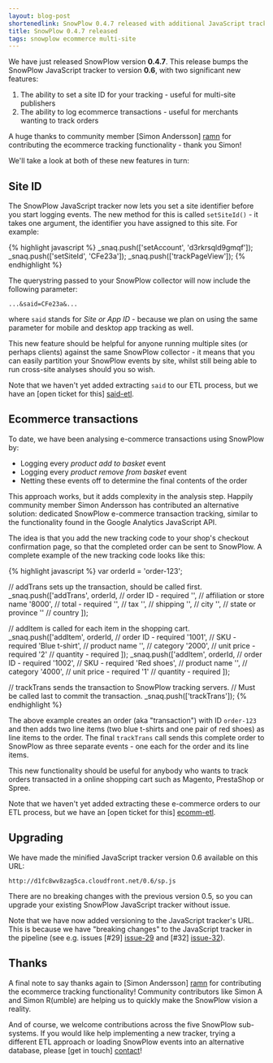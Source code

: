 ```yaml
---
layout: blog-post
shortenedlink: SnowPlow 0.4.7 released with additional JavaScript tracking options
title: SnowPlow 0.4.7 released
tags: snowplow ecommerce multi-site
---
```


We have just released SnowPlow version **0.4.7**. This release bumps the SnowPlow JavaScript tracker to version **0.6**, with two significant new features:

1. The ability to set a site ID for your tracking - useful for multi-site publishers
2. The ability to log ecommerce transactions - useful for merchants wanting to track orders

A huge thanks to community member [Simon Andersson] [ramn] for contributing the ecommerce tracking functionality - thank you Simon!

We'll take a look at both of these new features in turn:

## Site ID

The SnowPlow JavaScript tracker now lets you set a site identifier before you start logging events. The new method for this is called `setSiteId()` - it takes one argument, the identifier you have assigned to this site. For example:

{% highlight javascript %}
_snaq.push(['setAccount', 'd3rkrsqld9gmqf']);
_snaq.push(['setSiteId', 'CFe23a']);
_snaq.push(['trackPageView']);
{% endhighlight %}

The querystring passed to your SnowPlow collector will now include the following parameter:

    ...&said=CFe23a&...

where `said` stands for _Site or App ID_ - because we plan on using the same parameter for mobile and desktop app tracking as well.

This new feature should be helpful for anyone running multiple sites (or perhaps clients) against the same SnowPlow collector - it means that you can easily partition your SnowPlow events by site, whilst still being able to run cross-site analyses should you so wish.

Note that we haven't yet added extracting `said` to our ETL process, but we have an [open ticket for this] [said-etl].

## Ecommerce transactions

To date, we have been analysing e-commerce transactions using SnowPlow by:

* Logging every _product add to basket_ event
* Logging every _product remove from basket_ event
* Netting these events off to determine the final contents of the order

This approach works, but it adds complexity in the analysis step. Happily community member Simon Andersson has contributed an alternative solution: dedicated SnowPlow e-commerce transaction tracking, similar to the functionality found in the Google Analytics JavaScript API.

The idea is that you add the new tracking code to your shop's checkout confirmation page, so that the completed order can be sent to SnowPlow. A complete example of the new tracking code looks like this:

{% highlight javascript %}
var orderId = 'order-123';

// addTrans sets up the transaction, should be called first.
_snaq.push(['addTrans',
  orderId,                // order ID - required
  '',                     // affiliation or store name
  '8000',                 // total - required
  '',                     // tax
  '',                     // shipping
  '',                     // city
  '',                     // state or province
  ''                      // country
  ]);

// addItem is called for each item in the shopping cart.
_snaq.push(['addItem',
  orderId,                // order ID - required
  '1001',                 // SKU - required
  'Blue t-shirt',         // product name
  '',                     // category
  '2000',                 // unit price - required
  '2'                     // quantity - required
  ]);
_snaq.push(['addItem',
  orderId,                // order ID - required
  '1002',                 // SKU - required
  'Red shoes',            // product name
  '',                     // category
  '4000',                 // unit price - required
  '1'                     // quantity - required
  ]);

// trackTrans sends the transaction to SnowPlow tracking servers.
// Must be called last to commit the transaction.
_snaq.push(['trackTrans']);
{% endhighlight %}

The above example creates an order (aka "transaction") with ID `order-123` and then adds two line items (two blue t-shirts and one pair of red shoes) as line items to the order. The final `trackTrans` call sends this complete order to SnowPlow as three separate events - one each for the order and its line items.

This new functionality should be useful for anybody who wants to track orders transacted in a online shopping cart such as Magento, PrestaShop or Spree.

Note that we haven't yet added extracting these e-commerce orders to our ETL process, but we have an [open ticket for this] [ecomm-etl].

## Upgrading

We have made the minified JavaScript tracker version 0.6 available on this URL:

    http://d1fc8wv8zag5ca.cloudfront.net/0.6/sp.js

There are no breaking changes with the previous version 0.5, so you can upgrade your existing SnowPlow JavaScript tracker without issue.

Note that we have now added versioning to the JavaScript tracker's URL. This is because we have "breaking changes" to the JavaScript tracker in the pipeline (see e.g. issues [#29] [issue-29] and [#32] [issue-32]).

## Thanks

A final note to say thanks again to [Simon Andersson] [ramn] for contributing the ecommerce tracking functionality! Community contributors like Simon A and Simon R(umble) are helping us to quickly make the SnowPlow vision a reality.

And of course, we welcome contributions across the five SnowPlow sub-systems. If you would like help implementing a new tracker, trying a different ETL approach or loading SnowPlow events into an alternative database, please [get in touch] [contact]!

[ramn]: https://github.com/ramn
[said-etl]: https://github.com/snowplow/snowplow/issues/33
[ecomm-etl]: https://github.com/snowplow/snowplow/issues/34
[issue-29]: https://github.com/snowplow/snowplow/issues/29
[issue-32]: https://github.com/snowplow/snowplow/issues/32
[contact]: mailto:contribute@snowplowanalytics.com
